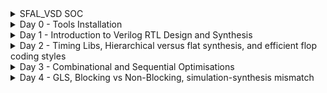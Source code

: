 
<details>
  <Summary> SFAL_VSD SOC</summary>

  This project is to create an SOC from specifications to netlist.
</details>
<details>
  <Summary> Day 0 - Tools Installation</summary>

  All the instructions for installation of required tools can be found here:
  - **SYSTEM CHECK**
    - 6GB RAM, 50 GB HDD
    - Ubuntu 20.04+
    - 4vCPU
    
  - **TOOL CHECK**
    - **Yosys**
      - $ sudo apt-get update
      - $ git clone https://github.com/YosysHQ/yosys.git
      - $ cd yosys
      - $ sudo apt install make (If make is not installed please install it) 
      - $ sudo apt-get install build-essential clang bison flex \
            libreadline-dev gawk tcl-dev libffi-dev git \
            graphviz xdot pkg-config python3 libboost-system-dev \
            libboost-python-dev libboost-filesystem-dev zlib1g-dev
      - $ make config-gcc
      - $ make 
      - $ sudo make install
      - ![Alt Text](images/yosys.jpg) 
    - **Iverilog** - Steps to install iverilog
      - sudo apt-get update
      - sudo apt-get install iverilog
      - ![Alt Text](images/iverilog.jpg)
    - **GTKWAVE** - Steps to install gtkwave
      - sudo apt-get update
      - sudo apt install gtkwave
      - ![Alt Text](images/gtkwave.jpg)

    - **ngspice** - After downloading the tarball from https://sourceforge.net/projects/ngspice/files/ to a local directory, unpack it using:
      - $ tar -zxvf ngspice-37.tar.gz
      - $ cd ngspice-37
      - $ mkdir release
      - $ cd release
      - $ ../configure  --with-x --with-readline=yes --disable-debug
      - $ make
      - $ sudo make install
    - **magic**
      - $ sudo apt-get install m4
      - $ sudo apt-get install tcsh
      - $ sudo apt-get install csh
      - $ sudo apt-get install libx11-dev
      - $ sudo apt-get install tcl-dev tk-dev
      - $ sudo apt-get install libcairo2-dev
      - $ sudo apt-get install mesa-common-dev libglu1-mesa-dev
      - $ sudo apt-get install libncurses-dev
      - git clone https://github.com/RTimothyEdwards/magic
      - cd magic
      - ./configure
      - make
      - make install

</details>

<details>
  <Summary> Day 1 - Introduction to Verilog RTL Design and Synthesis</summary>
  
  - **Introduction to iverilog testbench**
    - RTL Design adherence to the initial architecture specifications is checked by simulation of the design using a simulator tool. That simulator tool we are using here is iverilog.
    - Design is actual verilog/system verilog code with intended functionality. Has primary inputs and outputs in form of wires or logic/registers/memory elements.
    - Testbench is a set of stimulus applied with delays and initialisation to ensure that design meets functionality. Does not have any primary inputs or outputs.
    - Simulator looks for changes in the input signals, based on this, checks its influence on output signals.

  - **Labs using iverilog and gtkwave**
    - used iverilog to simulate design and testbench of good mux
    - used gtkwave to view the dumped "value change dump" or vcd file
    - learnt to use iverilog and gtkwave commands
    - saw the design and tb files
   
  - **Introduction to Yosys and Logic Synthesis**
    - used Yosys as the synthesizer tool, learnt what synthesis meant
    - learnt about yosys setup and verification flow, tb for netlist is same as that of rtl design
    - Learnt about rtl design, synthesis and its illustration, library cells, flavours of library cells
    - Also learnt about usage of faster versus slower cells, need wider transistors and why we need them

  - **Labs using Yosys and Sky103PDKs**
    - Synthesised good mux using yosys
    - OBSERVATION made: I saw only one type of library cell (constrasting to the video) and therefore my good mux design was synthesised using only that library cell
    - the library cell was sky130_fd_sc_hd__tt_025C_1v80.lib
    - good mux finally synthesised and the cells it inferred was just 1 2_1 mux cell since only one lib file was there.
    - **Commands used:**
      - read_liberty -lib lib/sky130_fd_sc_hd__tt_025C_1v80.lib
      - read_verilog verilog_files/good_mux.v
      - hierarchy -top good_mux
      - synth -top good_mux
      - abc -liberty lib/sky130_fd_sc_hd__tt_025C_1v80.lib
      - show
      - write_verilog -noattr synth_out.v
    - **Images for this lab**
      - ![Alt Text](images/Day1images/cell_selection_day1_vsd.jpg)
      - ![Alt Text](images/Day1images/faster_slowercells_day1_vsd.jpg)
      - ![Alt Text](images/Day1images/gate_flavor1_day1_vsd.jpg)
      - ![Alt Text](images/Day1images/gate_flavor2_day1_vsd.jpg)
      - ![Alt Text](images/Day1images/good,uxdesign_Day1_vsd.jpg)
      - ![Alt Text](images/Day1images/goodmuxtb_Day1_vsd.jpg)
      - ![Alt Text](images/Day1images/gtkwave1_Day1_vsd.jpg)
      - ![Alt Text](images/Day1images/installations_Day1_VSD.jpg)
      - ![Alt Text](images/Day1images/yosys_setupflow_day1_vsd.jpg)
      - ![Alt Text](images/Day1images/yosys_verificationflow_day1_vsd.jpg)
      - ![Alt Text](images/Day1images/iverilog1_Day1_vsd.jpg)
      - ![Alt Text](images/Day1images/libcells_day1_vsd.jpg)
      - ![Alt Text](images/Day1images/rtldesign_day1_vsd.jpg)
      - ![Alt Text](images/Day1images/simulator_flow_Day1_vsd.jpg)
      - ![Alt Text](images/Day1images/synthesis_day1_vsd.jpg)
      - ![Alt Text](images/Day1images/synthesis_illustration_day1_vsd.jpg)
      - ![Alt Text](images/Day1images/testbench_Day1_VSD.jpg)
      - ![Alt Text](images/Day1images/yosys_lab3_1_day1_vsd.jpg)
      - ![Alt Text](images/Day1images/yosys_lab3_2_day1_vsd.jpg)
      - ![Alt Text](images/Day1images/yosys_lab3_3_day1_vsd.jpg)
      - ![Alt Text](images/Day1images/yosys_lab3_4_day1_vsd.jpg)
      - ![Alt Text](images/Day1images/yosys_lab3_5_day1_show_vsd.jpg)
      - ![Alt Text](images/Day1images/yosys_lab3_6_day1_show_vsd.jpg)
      - ![Alt Text](images/Day1images/yosys_lab3_7_day1_netlist_vsd.jpg)
      - ![Alt Text](images/Day1images/yosys_lab3_day1_vsd.jpg)

</details>

<details>
  <Summary> Day 2 - Timing Libs, Hierarchical versus flat synthesis, and efficient flop coding styles</summary>

  - **Introduction to Timing Libs**
  - **Hierarchical Versus Flat Synthesis**
  - **Various Flop Coding Styles and Optimisations**
  - **Images for this lab**
    - ![Alt Text](images/Day2images/why_flops_Day2_VSD.jpg)
    - ![Alt Text](images/Day2images/why_flops2_Day2_VSD.jpg)
    - ![Alt Text](images/Day2images/why_flops1_Day2_VSD.jpg)
    - ![Alt Text](images/Day2images/libcell_day2_vsd.jpg)
    - ![Alt Text](images/Day2images/libcell1_Day2_vsd.jpg)
    - ![Alt Text](images/Day2images/libcell2_Day2_vsd.jpg)
    - ![Alt Text](images/Day2images/libcell3_Day2_vsd.jpg)
    - ![Alt Text](images/Day2images/hier_synth_Day2_vsd.jpg)
    - ![Alt Text](images/Day2images/hier_synth1_Day2_vsd.jpg)
    - ![Alt Text](images/Day2images/hier_synth2_Day2_vsd.jpg)
    - ![Alt Text](images/Day2images/hier_synth3_Day2_vsd.jpg)
    - ![Alt Text](images/Day2images/hier_synth4_flat_Day2_vsd.jpg)
    - ![Alt Text](images/Day2images/and2_0_lib_Day2_vsd.jpg)
    - ![Alt Text](images/Day2images/and2_2_lib_Day2_vsd.jpg)
    - ![Alt Text](images/Day2images/and2_4_lib_Day2_vsd.jpg)
    - ![Alt Text](images/Day2images/mul2_synth_1_Day2_vsd.jpg)
    - ![Alt Text](images/Day2images/mul2_synth_2_Day2_vsd.jpg)
    - ![Alt Text](images/Day2images/mul2_synth_Day2_vsd.jpg)
    - ![Alt Text](images/Day2images/mult8_synth1_Day2_vsd.jpg)
    - ![Alt Text](images/Day2images/mult8_synth_Day2_vsd.jpg)
    - ![Alt Text](images/Day2images/async_set_synth1_Day2_vsd.jpg)
    - ![Alt Text](images/Day2images/async_set_synth_2_Day2_vsd.jpg)
    - ![Alt Text](images/Day2images/async_set_synth_Day2_vsd.jpg)
    - ![Alt Text](images/Day2images/async_sync_rst_codingstyles1_Day2_vsd.jpg)
    - ![Alt Text](images/Day2images/async_sync_rst_codingstyles_Day2_vsd.jpg)
    - ![Alt Text](images/Day2images/asyncres_Day2_vsd.jpg)
    - ![Alt Text](images/Day2images/asyncres_synth_day2_vsd.jpg)
    - ![Alt Text](images/Day2images/asyncset_Day2_vsd.jpg)
    - ![Alt Text](images/Day2images/dff_asyncres_synth_show_Day2_vsd.jpg)
    - ![Alt Text](images/Day2images/pvt_concept_Day2_vsd.jpg)
    - ![Alt Text](images/Day2images/stackedpmosbad_Day2_vsd.jpg)
    - ![Alt Text](images/Day2images/submod1_1_Day2_vsd.jpg)
    - ![Alt Text](images/Day2images/submod1_2_Day2_vsd.jpg)
    - ![Alt Text](images/Day2images/submod1_Day2_vsd.jpg)
    - ![Alt Text](images/Day2images/syncres_Day2_vsd.jpg)
    - ![Alt Text](images/Day2images/syncres_synth1_Day2_vsd.jpg)
    - ![Alt Text](images/Day2images/syncres_synth2_Day2_vsd.jpg)
    - ![Alt Text](images/Day2images/synth_asyncres_day2_vsd.jpg) 
    
</details>  

<details>
  <Summary> Day 3 - Combinational and Sequential Optimisations</summary>

  - **Introduction to Optimisations**
  - **Combinational Logic Optimisations**
  - **Sequential Logic Optimisations**
  - **Sequential Logic Optimisations for unused outputs**
  - **Images for this lab**
    - ![Alt Text](images/Day3images/absorptionlaw_Day3_vsd.jpg)
    - ![Alt Text](images/Day3images/ddfconst12_Day3_vsd.jpg)
    - ![Alt Text](images/Day3images/dffconst12_Day3_vsd.jpg)
    - ![Alt Text](images/Day3images/dffconst1_sim_Day3_vsd.jpg)
    - ![Alt Text](images/Day3images/dffconst1_synth_Day3_vsd.jpg)
    - ![Alt Text](images/Day3images/dffconst2_Day3_vsd.jpg)
    - ![Alt Text](images/Day3images/dffconst2_sim_Day3_vsd.jpg)
    - ![Alt Text](images/Day3imagesdffconst3_Day3_vsd.jpg)
    - ![Alt Text](images/Day3images/dffconst3_sim_day3_vsd.jpg)
    - ![Alt Text](images/Day3images/dffconst3_synth_Day3_vsd.jpg)
    - ![Alt Text](images/Day3images/dffconst4_Day3_vsd.jpg)
    - ![Alt Text](images/Day3images/dffconst4_sim_Day3_vsd.jpg)
    - ![Alt Text](images/Day3images/dffconst4_synth_Day3_vsd.jpg)
    - ![Alt Text](images/Day3images/dffconst5_Day3_vsd.jpg)
    - ![Alt Text](images/Day3images/dffconst5_sim_Day3_vsd.jpg)
    - ![Alt Text](images/Day3images/dffconst5_synth_Day3_vsd.jpg)
    - ![Alt Text](images/Day3images/multiplemodule_opt2_Day3_vsd.jpg)
    - ![Alt Text](images/Day3images/multiplemodule_opt2_synth_Day3_vsd.jpg)
    - ![Alt Text](images/Day3images/multiplemodule_opt_Day3_vsd.jpg)
    - ![Alt Text](images/Day3images/multiplemodule_opt_synth_Day3_vsd.jpg)
    - ![Alt Text](images/Day3images/optchk4_Day3_vsd.jpg)
    - ![Alt Text](images/Day3images/optimisa_Day3_vsd.jpg)
    - ![Alt Text](images/Day3images/seq_optimisa_Day3_vsd.jpg)
    - ![Alt Text](images/Day3images/synth_optchk2_Day3_vsd.jpg)
    - ![Alt Text](images/Day3images/synth_optchk2_show_Day3_vsd.jpg)
    - ![Alt Text](images/Day3images/synth_optchk3_Day3_vsd.jpg)
    - ![Alt Text](images/Day3images/synth_optchk4_Day3_vsd.jpg)
    - ![Alt Text](images/Day3images/synth_optchk_Day3_vsd.jpg)
    - ![Alt Text](images/Day3images/synth_optchk_show_Day3_vsd.jpg)

</details> 

<details>
  <Summary> Day 4 - GLS, Blocking vs Non-Blocking, simulation-synthesis mismatch</summary>

  - **GLS, Synthesis-Simulation Mismatch, and Blocking vs Non-Blocking Statements**
  - **Labs on GLS and Synthesis-Simulation Mismatch**
  - **Labs on Synthesis-Simulation Mismatch for Blocking Statements**
  - **Images for this lab**
    - ![Alt Text](images/Day4images/)
    - ![Alt Text](images/Day4images/)
    - ![Alt Text](images/Day4images/)
    - ![Alt Text](images/Day4images/)
    - ![Alt Text](images/Day4images/)
    - ![Alt Text](images/Day4images/)
    - ![Alt Text](images/Day4images/)
    - ![Alt Text](images/Day4images/)
    - ![Alt Text](images/Day4images/)
    - ![Alt Text](images/Day4images/)
    - ![Alt Text](images/Day4images/)
    - ![Alt Text](images/Day4images/)
    - ![Alt Text](images/Day4images/)
    - ![Alt Text](images/Day4images/)
    - ![Alt Text](images/Day4images/)
    - ![Alt Text](images/Day4images/)
    - ![Alt Text](images/Day4images/)
    - ![Alt Text](images/Day4images/)
    - ![Alt Text](images/Day4images/)
    - ![Alt Text](images/Day4images/)
    - ![Alt Text](images/Day4images/)
    - ![Alt Text](images/Day4images/)
    - ![Alt Text](images/Day4images/)
    - ![Alt Text](images/Day4images/)
    - ![Alt Text](images/Day4images/)
    - ![Alt Text](images/Day4images/)
    - ![Alt Text](images/Day4images/)
    - ![Alt Text](images/Day4images/)
    - ![Alt Text](images/Day4images/)
    - ![Alt Text](images/Day4images/)
    - ![Alt Text](images/Day4images/)
    - ![Alt Text](images/Day4images/)

</details> 



